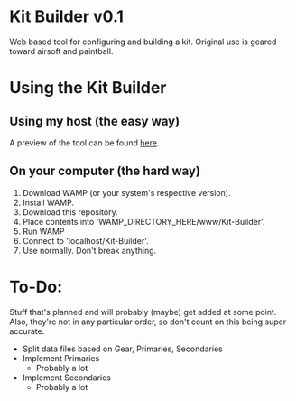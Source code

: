 # Kit Builder v0.1
Web based tool for configuring and building a kit. Original use is geared toward airsoft and paintball.

# Using the Kit Builder
## Using my host (the easy way)
A preview of the tool can be found [here](http://www.brodymcmedia.com/media/tools/KitBuilder/).

## On your computer (the hard way)
1. Download WAMP (or your system's respective version).
2. Install WAMP.
3. Download this repository.
4. Place contents into 'WAMP_DIRECTORY_HERE/www/Kit-Builder'.
5. Run WAMP
6. Connect to 'localhost/Kit-Builder'.
7. Use normally. Don't break anything.

# To-Do:
Stuff that's planned and will probably (maybe) get added at some point.
Also, they're not in any particular order, so don't count on this being super accurate.
* Split data files based on Gear, Primaries, Secondaries
* Implement Primaries
    * Probably a lot
* Implement Secondaries
    * Probably a lot
